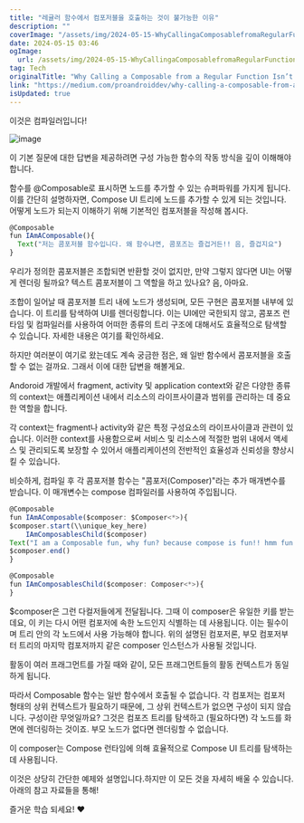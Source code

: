 ```yaml
---
title: "레귤러 함수에서 컴포저블을 호출하는 것이 불가능한 이유"
description: ""
coverImage: "/assets/img/2024-05-15-WhyCallingaComposablefromaRegularFunctionIsntPossible_0.png"
date: 2024-05-15 03:46
ogImage: 
  url: /assets/img/2024-05-15-WhyCallingaComposablefromaRegularFunctionIsntPossible_0.png
tag: Tech
originalTitle: "Why Calling a Composable from a Regular Function Isn’t Possible"
link: "https://medium.com/proandroiddev/why-calling-a-composable-from-a-regular-function-isnt-possible-b9d8f77b6658"
isUpdated: true
---
```





이것은 컴파일러입니다!

![image](/assets/img/2024-05-15-WhyCallingaComposablefromaRegularFunctionIsntPossible_0.png)

이 기본 질문에 대한 답변을 제공하려면 구성 가능한 함수의 작동 방식을 깊이 이해해야 합니다.

함수를 @Composable로 표시하면 노드를 추가할 수 있는 슈퍼파워를 가지게 됩니다. 이를 간단히 설명하자면, Compose UI 트리에 노드를 추가할 수 있게 되는 것입니다. 어떻게 노드가 되는지 이해하기 위해 기본적인 컴포저블을 작성해 봅시다.




```js
@Composable
fun IAmAComposable(){
  Text("저는 콤포저블 함수입니다. 왜 함수냐면, 콤포즈는 즐겁거든!! 음, 즐겁지요")
}
```

우리가 정의한 콤포저블은 조합되면 반환할 것이 없지만, 만약 그렇지 않다면 UI는 어떻게 렌더링 될까요? 텍스트 콤포저블이 그 역할을 하고 있나요? 음, 아마요.

조합이 일어날 때 콤포저블 트리 내에 노드가 생성되며, 모든 구현은 콤포저블 내부에 있습니다. 이 트리를 탐색하여 UI를 렌더링합니다. 이는 UI에만 국한되지 않고, 콤포즈 런타임 및 컴파일러를 사용하여 어떠한 종류의 트리 구조에 대해서도 효율적으로 탐색할 수 있습니다. 자세한 내용은 여기를 확인하세요.

하지만 여러분이 여기로 왔는데도 계속 궁금한 점은, 왜 일반 함수에서 콤포저블을 호출할 수 없는 걸까요. 그래서 이에 대한 답변을 해볼게요.





Andoroid 개발에서 fragment, activity 및 application context와 같은 다양한 종류의 context는 애플리케이션 내에서 리소스의 라이프사이클과 범위를 관리하는 데 중요한 역할을 합니다.

각 context는 fragment나 activity와 같은 특정 구성요소의 라이프사이클과 관련이 있습니다. 이러한 context를 사용함으로써 서비스 및 리소스에 적절한 범위 내에서 액세스 및 관리되도록 보장할 수 있어서 애플리케이션의 전반적인 효율성과 신뢰성을 향상시킬 수 있습니다.

비슷하게, 컴파일 후 각 콤포저블 함수는 "콤포저(Composer)"라는 추가 매개변수를 받습니다. 이 매개변수는 compose 컴파일러를 사용하여 주입됩니다.

```js
@Composable
fun IAmAComposable($composer: $Composer<*>){ 
$composer.start(\\unique_key_here)
    IAmComposablesChild($composer)
Text("I am a Composable fun, why fun? because compose is fun!! hmm fun ok", $composer)
$composer.end()
}

@Composable
fun IAmComposablesChild($composer: Composer<*>){
}
```



$composer은 그런 다컬저들에게 전달됩니다. 그때 이 composer은 유일한 키를 받는데요, 이 키는 다시 어떤 컴포저에 속한 노드인지 식별하는 데 사용됩니다. 이는 필수이며 트리 안의 각 노드에서 사용 가능해야 합니다. 위의 설명된 컴포저론, 부모 컴포저부터 트리의 마지막 컴포저까지 같은 composer 인스턴스가 사용될 것입니다.

활동이 여러 프래그먼트를 가질 때와 같이, 모든 프래그먼트들의 활동 컨텍스트가 동일하게 됩니다.

따라서 Composable 함수는 일반 함수에서 호출될 수 없습니다. 각 컴포저는 컴포저 형태의 상위 컨텍스트가 필요하기 때문에, 그 상위 컨텍스트가 없으면 구성이 되지 않습니다. 구성이란 무엇일까요? 그것은 컴포즈 트리를 탐색하고 (필요하다면) 각 노드를 화면에 렌더링하는 것이죠. 부모 노드가 없다면 렌더링할 수 없습니다.

이 composer는 Compose 런타임에 의해 효율적으로 Compose UI 트리를 탐색하는 데 사용됩니다.



이것은 상당히 간단한 예제와 설명입니다.하지만 이 모든 것을 자세히 배울 수 있습니다. 아래의 참고 자료들을 통해! 

즐거운 학습 되세요! ❤️